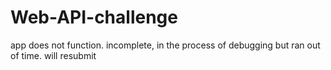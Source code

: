 # Web-API-challenge

app does not function.
incomplete, in the process of debugging but ran out of time.
will resubmit